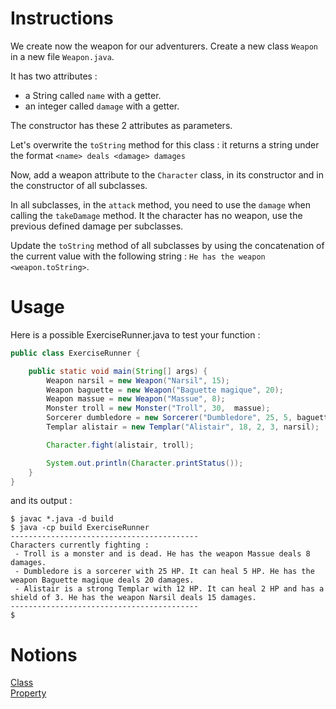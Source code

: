 # Instructions

We create now the weapon for our adventurers. Create a new class `Weapon` in a new file `Weapon.java`.

It has two attributes : 
* a String called `name` with a getter.
* an integer called `damage` with a getter.

The constructor has these 2 attributes as parameters.

Let's overwrite the `toString` method for this class : it returns a string under the format `<name> deals <damage> damages`

Now, add a weapon attribute to the `Character` class, in its constructor and in the constructor of all subclasses.

In all subclasses, in the `attack` method, you need to use the `damage` when calling the `takeDamage` method. It the character has no weapon, use the previous defined damage per subclasses.
 
Update the `toString` method of all subclasses by using the concatenation of the current value with the following string : `He has the weapon <weapon.toString>`.

# Usage

Here is a possible ExerciseRunner.java to test your function :

```java
public class ExerciseRunner {

    public static void main(String[] args) {
        Weapon narsil = new Weapon("Narsil", 15);
        Weapon baguette = new Weapon("Baguette magique", 20);
        Weapon massue = new Weapon("Massue", 8);
        Monster troll = new Monster("Troll", 30,  massue);
        Sorcerer dumbledore = new Sorcerer("Dumbledore", 25, 5, baguette);
        Templar alistair = new Templar("Alistair", 18, 2, 3, narsil);

        Character.fight(alistair, troll);

        System.out.println(Character.printStatus());
    }
}
```

and its output :
```shell
$ javac *.java -d build
$ java -cp build ExerciseRunner 
------------------------------------------
Characters currently fighting :
 - Troll is a monster and is dead. He has the weapon Massue deals 8 damages.
 - Dumbledore is a sorcerer with 25 HP. It can heal 5 HP. He has the weapon Baguette magique deals 20 damages.
 - Alistair is a strong Templar with 12 HP. It can heal 2 HP and has a shield of 3. He has the weapon Narsil deals 15 damages.
------------------------------------------
$ 
```

# Notions
[Class](https://docs.oracle.com/javase/tutorial/java/javaOO/classdecl.html)  
[Property](https://docs.oracle.com/javase/tutorial/java/javaOO/variables.html)  